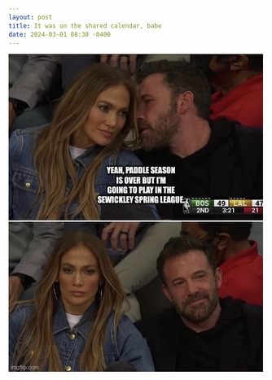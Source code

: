 ```yaml
---
layout: post
title: It was on the shared calendar, babe
date: 2024-03-01 08:30 -0400
---
```


![](/assets/img/jlo-ben-spring-league-meme.jpeg)
